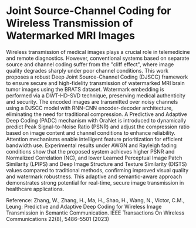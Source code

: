 # Joint Source-Channel Coding for Wireless Transmission of Watermarked MRI Images

Wireless transmission of medical images plays a crucial role in telemedicine and remote diagnostics. However, conventional systems based on separate source and channel coding suffer from the "cliff effect", where image quality degrades sharply under poor channel conditions. This work proposes a robust Deep Joint Source-Channel Coding (DJSCC) framework to ensure secure and high-fidelity transmission of watermarked MRI brain tumor images using the BRATS dataset. Watermark embedding is performed via a DWT-HD-SVD technique, preserving medical authenticity and security. The encoded images are transmitted over noisy channels using a DJSCC model with RNN-CNN encoder-decoder architecture, eliminating the need for traditional compression. A Predictive and Adaptive Deep Coding (PADC) mechanism with OraNet is introduced to dynamically predict Peak Signal-to-Noise Ratio (PSNR) and adjust the compression ratio based on image content and channel conditions to enhance reliability. Attention mechanisms enable intelligent feature prioritization for efficient bandwidth use. Experimental results under AWGN and Rayleigh fading conditions show that the proposed system achieves higher PSNR and Normalized Correlation (NC), and lower Learned Perceptual Image Patch Similarity (LPIPS) and Deep Image Structure and Texture Similarity (DISTS) values compared to traditional methods, confirming improved visual quality and watermark robustness. This adaptive and semantic-aware approach demonstrates strong potential for real-time, secure image transmission in healthcare applications.

Reference: Zhang, W., Zhang, H., Ma, H., Shao, H., Wang, N., Victor, C.M., Leung: Predictive and Adaptive Deep Coding for Wireless Image Transmission in Semantic Communication. IEEE Transactions On Wireless Communications 22(8), 5486–5501 (2023)
